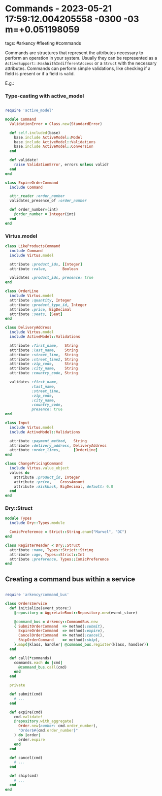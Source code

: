 # Commands - 2023-05-21 17:59:12.004205558 -0300 -03 m=+0.051198059

tags: #arkency #fleeting #commands

Commands are structures that represent the attributes necessary to perform an operation in your system. Usually
they can be represented as a `ActiveSupport::HashWithIndifferentAccess` or a `Struct` with the necessary attributes.
Commands can perform simple validations, like checking if a field is present or if a field is valid.

E.g.:

### Type-casting with active\_model

```ruby

require 'active_model'

module Command
  ValidationError = Class.new(StandardError)

  def self.included(base)
    base.include ActiveModel::Model
    base.include ActiveModel::Validations
    base.include ActiveModel::Conversion
  end

  def validate!
    raise ValidationError, errors unless valid?
  end
end
```

```ruby
class ExpireOrderCommand
  include Command

  attr_reader :order_number
  validates_presence_of :order_number

  def order_number=(int)
    @order_number = Integer(int)
  end
end

```

### Virtus.model

```ruby
class LikeProductsCommand
  include Command
  include Virtus.model

  attribute :product_ids, [Integer]
  attribute :value,       Boolean

  validates :product_ids, presence: true
end

```

```ruby
class OrderLine
  include Virtus.model
  attribute :quantity, Integer
  attribute :product_type_id, Integer
  attribute :price, BigDecimal
  attribute :seats, [Seat]
end

class DeliveryAddress
  include Virtus.model
  include ActiveModel::Validations

  attribute :first_name,   String
  attribute :last_name,    String
  attribute :street_line,  String
  attribute :street_line2, String
  attribute :zip_code,     String
  attribute :city_name,    String
  attribute :country_code, String

  validates :first_name,
            :last_name,
            :street_line,
            :zip_code,
            :city_name,
            :country_code,
            presence: true
end

class Input
  include Virtus.model
  include ActiveModel::Validations

  attribute :payment_method,   String
  attribute :delivery_address, DeliveryAddress
  attribute :order_lines,      [OrderLine]
end

class ChangePricingCommand
  include Virtus.value_object
  values do
    attribute :product_id, Integer
    attribute :price,    GrossAmount
    attribute :kickback, BigDecimal, default: 0.0
  end
end

```

### Dry::Struct

```ruby
module Types
  include Dry::Types.module

  ComicPreference = Strict::String.enum("Marvel", "DC")
end

class RegisterReader < Dry::Struct
  attribute :name, Types::Strict::String
  attribute :age, Types::Strict::Int
  attribute :preference, Types::ComicPreference
end

```

## Creating a command bus within a service

```ruby

require 'arkency/command_bus'

class OrdersService
  def initialize(event_store:)
    @repository = AggretateRoot::Repository.new(event_store)

    @command_bus = Arkency::CommandBus.new
    { SubmitOrderCommand  => method(:submit),
      ExpireOrderCommand  => method(:expire),
      CancelOrderCommand  => method(:cancel),
      ShipOrderCommand    => method(:ship),
    }.map{|klass, handler| @command_bus.register(klass, handler)}
  end

  def call(*commands)
    commands.each do |cmd|
      @command_bus.call(cmd)
    end
  end

  private

  def submit(cmd)
    # ...
  end

  def expire(cmd)
    cmd.validate!
    @repository.with_aggregate(
      Order.new(number: cmd.order_number),
      "Order$#{cmd.order_number}"
    ) do |order|
      order.expire
    end
  end

  def cancel(cmd)
    # ...
  end

  def ship(cmd)
    # ...
  end
end

```
